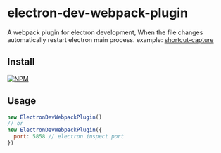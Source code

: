 # electron-dev-webpack-plugin
A webpack plugin for electron development, When the file changes automatically restart electron main process. example: [shortcut-capture](https://github.com/nashaofu/shortcut-capture/blob/master/build/main/webpack.dev.conf.js#L15)

## Install

[![NPM](https://nodei.co/npm/electron-dev-webpack-plugin.png?downloads=true&downloadRank=true&stars=true)](https://nodei.co/npm/electron-dev-webpack-plugin/)

## Usage
```js
new ElectronDevWebpackPlugin()
// or
new ElectronDevWebpackPlugin({
  port: 5858 // electron inspect port
})
```
